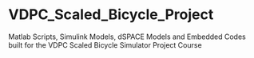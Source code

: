 # VDPC_Scaled_Bicycle_Project
Matlab Scripts, Simulink Models, dSPACE Models and Embedded Codes built for the VDPC Scaled Bicycle Simulator Project Course
